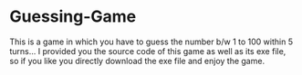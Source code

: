 # Guessing-Game
This is a game in which you have to guess the number b/w 1 to 100 within 5 turns... 
I provided you the source code of this game as well as its exe file, 
so if you like you directly download the exe file and enjoy the game.

